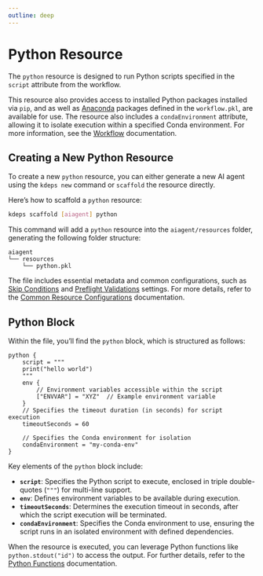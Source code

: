 ```yaml
---
outline: deep
---
```


# Python Resource

The `python` resource is designed to run Python scripts specified in the `script` attribute from the workflow.

This resource also provides access to installed Python packages installed via `pip`, and as well as
[Anaconda](https://www.anaconda.com) packages defined in the `workflow.pkl`, are available for use. The resource also
includes a `condaEnvironment` attribute, allowing it to isolate execution within a specified Conda environment. For more
information, see the [Workflow](../configuration/workflow) documentation.

## Creating a New Python Resource

To create a new `python` resource, you can either generate a new AI agent using the `kdeps new` command or `scaffold`
the resource directly.

Here’s how to scaffold a `python` resource:

```bash
kdeps scaffold [aiagent] python
```

This command will add a `python` resource into the `aiagent/resources` folder, generating the following folder structure:

```text
aiagent
└── resources
    └── python.pkl
```

The file includes essential metadata and common configurations, such as [Skip Conditions](../resources/skip) and
[Preflight Validations](../resources/validations) settings. For more details, refer to the [Common Resource
Configurations](../resources/resources#common-resource-configurations) documentation.

## Python Block

Within the file, you’ll find the `python` block, which is structured as follows:

```apl
python {
    script = """
    print("hello world")
    """
    env {
        // Environment variables accessible within the script
        ["ENVVAR"] = "XYZ"  // Example environment variable
    }
    // Specifies the timeout duration (in seconds) for script execution
    timeoutSeconds = 60

    // Specifies the Conda environment for isolation
    condaEnvironment = "my-conda-env"
}
```

Key elements of the `python` block include:

- **`script`**: Specifies the Python script to execute, enclosed in triple double-quotes (`"""`) for multi-line support.
- **`env`**: Defines environment variables to be available during execution.
- **`timeoutSeconds`**: Determines the execution timeout in seconds, after which the script execution will be terminated.
- **`condaEnvironment`**: Specifies the Conda environment to use, ensuring the script runs in an isolated environment
  with defined dependencies.

When the resource is executed, you can leverage Python functions like `python.stdout("id")` to access the output. For
further details, refer to the [Python Functions](../resources/functions.md#python-resource-functions) documentation.

